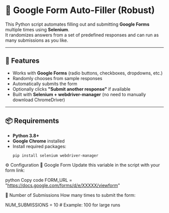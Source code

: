 # 📝 Google Form Auto-Filler (Robust)

This Python script automates filling out and submitting **Google Forms** multiple times using **Selenium**.  
It randomizes answers from a set of predefined responses and can run as many submissions as you like.

---

## 🚀 Features
- Works with **Google Forms** (radio buttons, checkboxes, dropdowns, etc.)
- Randomly chooses from sample responses
- Automatically submits the form
- Optionally clicks **"Submit another response"** if available
- Built with **Selenium + webdriver-manager** (no need to manually download ChromeDriver)

---

## 📦 Requirements
- **Python 3.8+**
- **Google Chrome** installed
- Install required packages:
  ```bash
  pip install selenium webdriver-manager
⚙️ Configuration
🔗 Google Form
Update this variable in the script with your form link:

python
Copy code
FORM_URL = "https://docs.google.com/forms/d/e/XXXXX/viewform"

🔁 Number of Submissions
How many times to submit the form:

NUM_SUBMISSIONS = 10   # Example: 100 for large runs